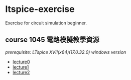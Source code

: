 # ltspice-exercise
Exercise for circuit simulation beginner.

## course 1045 電路模擬教學資源
*prerequisite: LTspice XVII(x64)(17.0.32.0) windows version*
+ [lecture0](https://github.com/bear917/ltspice-exercise/blob/main/lecture0/lecture0.md)
+ [lecture1](https://github.com/bear917/ltspice-exercise/blob/main/lecture1/lecture1.md)
+ [lecture2](https://github.com/bear917/ltspice-exercise/blob/main/lecture2/lecture2.md)